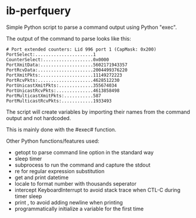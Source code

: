 ib-perfquery
============

Simple Python script to parse a command output using Python "exec".

The output of the command to parse looks like this:

~~~
# Port extended counters: Lid 996 port 1 (CapMask: 0x200)
PortSelect:......................1
CounterSelect:...................0x0000
PortXmitData:....................5602171943357
PortRcvData:.....................2004499376220
PortXmitPkts:....................11149272223
PortRcvPkts:.....................4628512230
PortUnicastXmitPkts:.............355674034
PortUnicastRcvPkts:..............4613858498
PortMulticastXmitPkts:...........587
PortMulticastRcvPkts:............1933493
~~~

The script will create variables by importing their names from the command output and not hardcoded.

This is mainly done with the #exec# function.

Other Python functions/features used:

* getopt to parse command line option in the standard way
* sleep timer
* subprocess to run the command and capture the stdout
* re for regular expression substitution
* get and print datetime 
* locale to format number with thousands seperator
* intercept KeyboardInterrupt to avoid stack trace when CTL-C during timer sleep
* print , to avoid adding newline when printing
* programmatically initialize a variable for the first time


